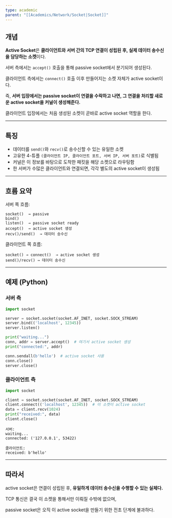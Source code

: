```yaml
---
type: academic
parent: "[[Academics/Network/Socket|Socket]]"
---
```

## 개념

**Active Socket**은 **클라이언트와 서버 간의 TCP 연결이 성립된 후, 실제 데이터 송수신을 담당하는 소켓**이다.

서버 측에서는 `accept()` 호출을 통해 passive socket에서 분기되어 생성된다.

클라이언트 측에서는 `connect()` 호출 이후 만들어지는 소켓 자체가 active socket이다.

즉, **서버 입장에서는 passive socket이 연결을 수락하고 나면, 그 연결을 처리할 새로운 active socket을 커널이 생성해준다.**

클라이언트 입장에서는 처음 생성된 소켓이 곧바로 active socket 역할을 한다.

---

## 특징

- 데이터를 `send()`와 `recv()`로 송수신할 수 있는 유일한 소켓
- 고유한 4-튜플 `(클라이언트 IP, 클라이언트 포트, 서버 IP, 서버 포트)`로 식별됨
- 커널은 이 정보를 바탕으로 도착한 패킷을 해당 소켓으로 라우팅함
- 한 서버가 수많은 클라이언트와 연결되면, 각각 별도의 active socket이 생성됨

---

## 흐름 요약

서버 쪽 흐름:

```
socket()  → passive
bind()
listen()  → passive socket ready
accept()  → active socket 생성
recv()/send()  → 데이터 송수신

```

클라이언트 쪽 흐름:

```
socket() → connect()  → active socket 생성
send()/recv() → 데이터 송수신

```

---

## 예제 (Python)

### 서버 측

```python
import socket

server = socket.socket(socket.AF_INET, socket.SOCK_STREAM)
server.bind(('localhost', 12345))
server.listen()

print("waiting...")
conn, addr = server.accept()  # 여기서 active socket 생성
print("connected:", addr)

conn.sendall(b'hello')  # active socket 사용
conn.close()
server.close()

```

### 클라이언트 측

```python
import socket

client = socket.socket(socket.AF_INET, socket.SOCK_STREAM)
client.connect(('localhost', 12345))  # 이 소켓이 active socket
data = client.recv(1024)
print("received:", data)
client.close()

```

```
서버:
waiting...
connected: ('127.0.0.1', 53422)

클라이언트:
received: b'hello'

```

---

## 따라서

active socket은 연결이 성립된 후, **유일하게 데이터 송수신을 수행할 수 있는 실체다.**

TCP 통신은 결국 이 소켓을 통해서만 이뤄질 수밖에 없으며,

passive socket은 오직 이 active socket을 만들기 위한 전초 단계에 불과하다.